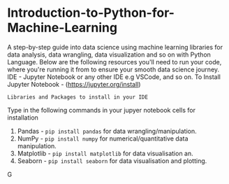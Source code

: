 
# Introduction-to-Python-for-Machine-Learning
A step-by-step guide into data science using machine learning libraries for data analysis, data wrangling, data visualization and so on with Python Language.
Below are the following resources you'll need to run your code, where you're running it from to ensure your smooth data science journey.
IDE - Jupyter Notebook or any other IDE e.g VSCode, and so on.
To Install Jupyter Notebook - (https://jupyter.org/install)

    Libraries and Packages to install in your IDE
Type in the following commands in your jupyer notebook cells for installation
1. Pandas - `pip install pandas` for data wrangling/manipulation. 
2. NumPy - `pip install numpy` for numerical/quantitative data manipulation.
3. Matplotlib - `pip install matplotlib` for data visualisation an.
4. Seaborn - `pip install seaborn` for data visualisation and plotting.




G








    




